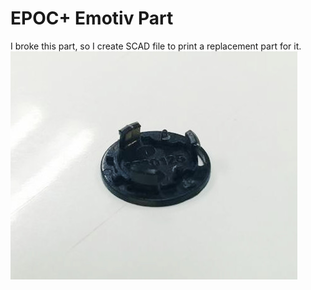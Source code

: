 # EPOC+ Emotiv Part
I broke this part, so I create SCAD file to print a replacement part for it.
<img src="https://raw.githubusercontent.com/atkpwn/emotiv-part/master/part.jpg">
